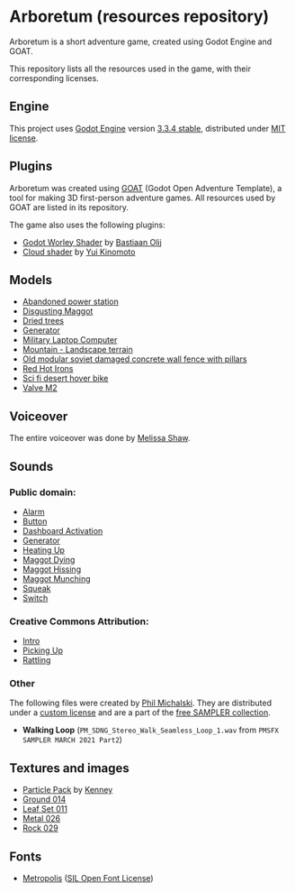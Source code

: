 # Arboretum (resources repository)

Arboretum is a short adventure game, created using Godot Engine and GOAT.

This repository lists all the resources used in the game, with their corresponding licenses.

## Engine

This project uses [Godot Engine](https://github.com/godotengine/godot)
version [3.3.4 stable](https://downloads.tuxfamily.org/godotengine/3.3.4/),
distributed under [MIT license](https://godotengine.org/license).

## Plugins

Arboretum was created using [GOAT](https://github.com/miskatonicstudio/goat) (Godot Open Adventure Template),
a tool for making 3D first-person adventure games. All resources used by GOAT are listed in its repository.

The game also uses the following plugins:
* [Godot Worley Shader](https://github.com/BastiaanOlij/godot-worley-shader) by [Bastiaan Olij](https://www.youtube.com/bastiaanolij)
* [Cloud shader](https://godotengine.org/asset-library/asset/797) by [Yui Kinomoto](https://arlez80.net/)

## Models

* [Abandoned power station](https://www.cgtrader.com/3d-models/exterior/industrial/abandoned-power-station)
* [Disgusting Maggot](https://www.cgtrader.com/3d-models/animals/insect/disgusting-maggot)
* [Dried trees](https://www.cgtrader.com/3d-models/plant/other/dried-trees)
* [Generator](https://www.cgtrader.com/3d-models/industrial/tool/generator-d8ace436-d1b3-40e8-be2a-1ebb79834e9d)
* [Military Laptop Computer](https://www.cgtrader.com/3d-models/military/other/military-laptop-computer)
* [Mountain - Landscape terrain](https://www.cgtrader.com/free-3d-models/exterior/landscape/mountain-b480a8db-2cbb-4040-a484-4298c2e00349)
* [Old modular soviet damaged concrete wall fence with pillars](https://www.cgtrader.com/3d-models/exterior/industrial/old-modular-soviet-damaged-concrete-wall-fence-with-pillars)
* [Red Hot Irons](https://www.cgtrader.com/3d-models/industrial/other/red-hot-irons)
* [Sci fi desert hover bike](https://www.cgtrader.com/3d-models/vehicle/sci-fi/sci-fi-desert-hover-bike)
* [Valve M2](https://www.cgtrader.com/3d-models/industrial/part/valve-m2)

## Voiceover

The entire voiceover was done by [Melissa Shaw](https://www.fiverr.com/toonlover91).

## Sounds

### Public domain:

* [Alarm](https://freesound.org/people/AnthonyRamirez/sounds/455409/)
* [Button](https://freesound.org/people/LamaMakesMusic/sounds/403556/)
* [Dashboard Activation](https://freesound.org/people/Klerrp/sounds/143211/)
* [Generator](https://freesound.org/people/DiscoveryME/sounds/367175/)
* [Heating Up](https://freesound.org/people/rombart/sounds/197800/)
* [Maggot Dying](https://freesound.org/people/spookymodem/sounds/202100/)
* [Maggot Hissing](https://freesound.org/people/j1987/sounds/140715/)
* [Maggot Munching](https://freesound.org/people/dav0r/sounds/223964/)
* [Squeak](https://freesound.org/people/alienistcog/sounds/219271/)
* [Switch](https://freesound.org/people/Deathscyp/sounds/404049/)

### Creative Commons Attribution:

* [Intro](https://freesound.org/people/SFX_AFRIK/sounds/583119/)
* [Picking Up](https://freesound.org/people/SilverIllusionist/sounds/411177/)
* [Rattling](https://freesound.org/people/Cell31_Sound_Productions/sounds/198095/)

### Other

The following files were created by [Phil Michalski](https://www.pmsfx.com/). They are distributed under a [custom license](https://www.pmsfx.com/legal-1) and are a part of the [free SAMPLER collection](https://www.pmsfx.com/sampler).

* **Walking Loop** (`PM_SDNG_Stereo_Walk_Seamless_Loop_1.wav` from `PMSFX SAMPLER MARCH 2021 Part2`) 

## Textures and images

* [Particle Pack](https://www.kenney.nl/assets/particle-pack) by [Kenney](https://www.kenney.nl/)
* [Ground 014](https://ambientcg.com/view?id=Ground014)
* [Leaf Set 011](https://ambientcg.com/view?id=LeafSet011)
* [Metal 026](https://ambientcg.com/view?id=Metal026)
* [Rock 029](https://ambientcg.com/view?id=Rock029)

## Fonts

* [Metropolis](https://www.1001fonts.com/metropolis-font.html) ([SIL Open Font License](http://scripts.sil.org/OFL))
